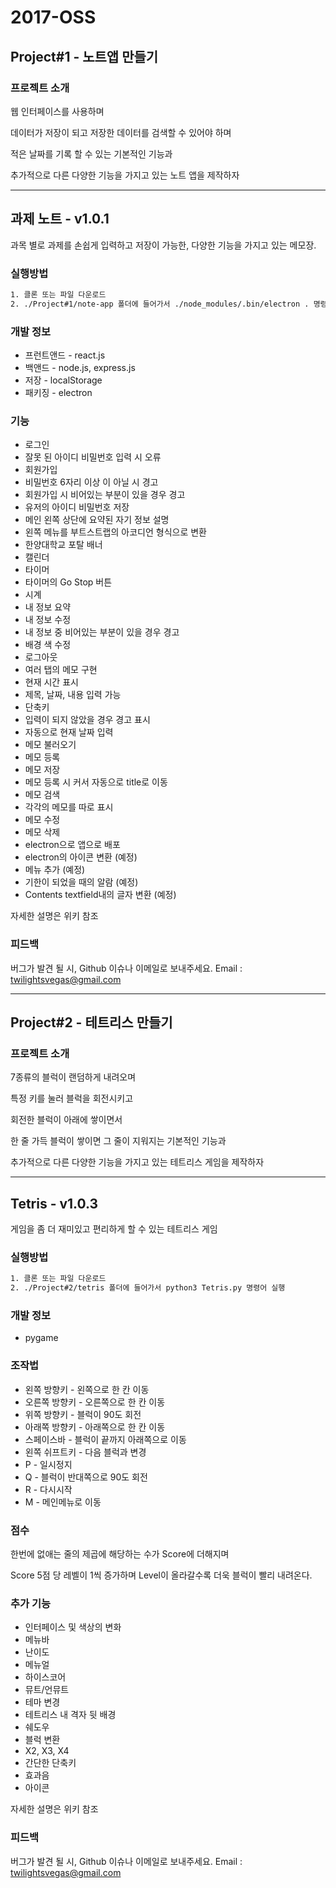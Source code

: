 # **2017-OSS**

## Project#1 - 노트앱 만들기

### 프로젝트 소개
웹 인터페이스를 사용하며

데이터가 저장이 되고 저장한 데이터를 검색할 수 있어야 하며

적은 날짜를 기록 할 수 있는 기본적인 기능과

추가적으로 다른 다양한 기능을 가지고 있는 노트 앱을 제작하자

-------------------------
## 과제 노트 - v1.0.1
과목 별로 과제를 손쉽게 입력하고 저장이 가능한, 다양한 기능을 가지고 있는 메모장.

### 실행방법
```sh
1. 클론 또는 파일 다운로드
2. ./Project#1/note-app 폴더에 들어가서 ./node_modules/.bin/electron . 명령어 실행
```

### 개발 정보
* 프런트앤드 - react.js
* 백앤드 - node.js, express.js
* 저장 - localStorage
* 패키징 - electron


### 기능

* 로그인
* 잘못 된 아이디 비밀번호 입력 시 오류
* 회원가입
* 비밀번호 6자리 이상 이 아닐 시 경고
* 회원가입 시 비어있는 부분이 있을 경우 경고
* 유저의 아이디 비밀번호 저장
* 메인 왼쪽 상단에 요약된 자기 정보 설명
* 왼쪽 메뉴를 부트스트랩의 아코디언 형식으로 변환
* 한양대학교 포탈 배너
* 캘린더
* 타이머
* 타이머의 Go Stop 버튼
* 시계
* 내 정보 요약
* 내 정보 수정
* 내 정보 중 비어있는 부분이 있을 경우 경고
* 배경 색 수정
* 로그아웃
* 여러 탭의 메모 구현
* 현재 시간 표시
* 제목, 날짜, 내용 입력 가능
* 단축키
* 입력이 되지 않았을 경우 경고 표시
* 자동으로 현재 날짜 입력
* 메모 불러오기
* 메모 등록
* 메모 저장
* 메모 등록 시 커서 자동으로 title로 이동
* 메모 검색
* 각각의 메모를 따로 표시
* 메모 수정
* 메모 삭제
* electron으로 앱으로 배포
* electron의 아이콘 변환 (예정)
* 메뉴 추가 (예정)
* 기한이 되었을 때의 알람 (예정)
* Contents textfield내의 글자 변환 (예정)

자세한 설명은 위키 참조

### 피드백

버그가 발견 될 시, Github 이슈나 이메일로 보내주세요. Email : twilightsvegas@gmail.com

-------------------------

## Project#2 - 테트리스 만들기

### 프로젝트 소개
7종류의 블럭이 랜덤하게 내려오며

특정 키를 눌러 블럭을 회전시키고

회전한 블럭이 아래에 쌓이면서

한 줄 가득 블럭이 쌓이면 그 줄이 지워지는 기본적인 기능과

추가적으로 다른 다양한 기능을 가지고 있는 테트리스 게임을 제작하자

-------------------------
## Tetris - v1.0.3
게임을 좀 더 재미있고 편리하게 할 수 있는 테트리스 게임

### 실행방법
```sh
1. 클론 또는 파일 다운로드
2. ./Project#2/tetris 폴더에 들어가서 python3 Tetris.py 명령어 실행
```

### 개발 정보
* pygame

### 조작법
* 왼쪽 방향키 - 왼쪽으로 한 칸 이동
* 오른쪽 방향키 - 오른쪽으로 한 칸 이동
* 위쪽 방향키 - 블럭이 90도 회전
* 아래쪽 방향키 - 아래쪽으로 한 칸 이동
* 스페이스바 - 블럭이 끝까지 아래쪽으로 이동
* 왼쪽 쉬프트키 - 다음 블럭과 변경
* P - 일시정지
* Q - 블럭이 반대쪽으로 90도 회전
* R - 다시시작
* M - 메인메뉴로 이동

### 점수
한번에 없애는 줄의 제곱에 해당하는 수가 Score에 더해지며

Score 5점 당 레벨이 1씩 증가하며 Level이 올라갈수록 더욱 블럭이 빨리 내려온다.

### 추가 기능
* 인터페이스 및 색상의 변화
* 메뉴바
* 난이도
* 메뉴얼
* 하이스코어
* 뮤트/언뮤트
* 테마 변경
* 테트리스 내 격자 뒷 배경
* 쉐도우
* 블럭 변환
* X2, X3, X4
* 간단한 단축키
* 효과음
* 아이콘

자세한 설명은 위키 참조


### 피드백

버그가 발견 될 시, Github 이슈나 이메일로 보내주세요. Email : twilightsvegas@gmail.com
